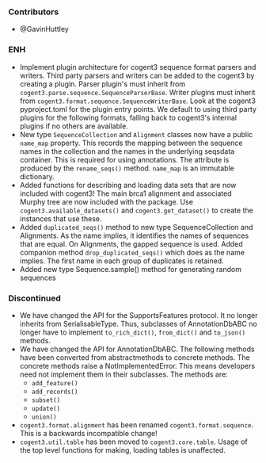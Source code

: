 <!--
A new scriv changelog fragment.

Uncomment the section that is right (remove the HTML comment wrapper).
-->


### Contributors

- @GavinHuttley


### ENH

- Implement plugin architecture for cogent3 sequence format parsers and
  writers. Third party parsers and writers can be added to the cogent3
  by creating a plugin. Parser plugin's must inherit from 
  `cogent3.parse.sequence.SequenceParserBase`. Writer plugins
  must inherit from `cogent3.format.sequence.SequenceWriterBase`. Look at
  the cogent3 pyproject.toml for the plugin entry points.
  We default to using third party plugins for the following formats,
  falling back to cogent3's internal plugins if no others are available.
- New type `SequenceCollection` and `Alignment` classes now have
  a public `name_map` property. This records the mapping between
  the sequence names in the collection and the names in the
  underlying seqsdata container. This is required for using annotations.
  The attribute is produced by the `rename_seqs()` method. `name_map`
  is an immutable dictionary.
- Added functions for describing and loading data sets that are now included
  with cogent3! The main brca1 alignment and associated Murphy tree are now
  included with the package. Use `cogent3.available_datasets()` and
  `cogent3.get_dataset()` to create the instances that use these.
- Added `duplicated_seqs()` method to new type SequenceCollection and Alignments.
  As the name implies, it identifies the names of sequences that are equal. On
  Alignments, the gapped sequence is used. Added companion method
  `drop_duplicated_seqs()` which does as the name implies. The first name in each
  group of duplicates is retained.
- Added new type Sequence.sample() method for generating random sequences

<!--
### BUG

- A bullet item for the BUG category.

-->
<!--
### DOC

- A bullet item for the DOC category.

-->
<!--
### Deprecations

- A bullet item for the Deprecations category.

-->

### Discontinued

- We have changed the API for the SupportsFeatures protocol. It no longer
  inherits from SerialisableType. Thus, subclasses of AnnotationDbABC no
  longer have to implement `to_rich_dict()`, `from_dict()` and
  `to_json()` methods.
- We have changed the API for AnnotationDbABC. The following methods
  have been converted from abstractmethods to concrete methods. The
  concrete methods raise a NotImplementedError. This means
  developers need not implement them in their subclasses. The methods are:
  - `add_feature()`
  - `add_records()`
  - `subset()`
  - `update()`
  - `union()`
- `cogent3.format.alignment` has been renamed `cogent3.format.sequence`.
  This is a backwards incompatible change!
- `cogent3.util.table` has been moved to `cogent3.core.table`. Usage of the
  top level functions for making, loading tables is unaffected.
